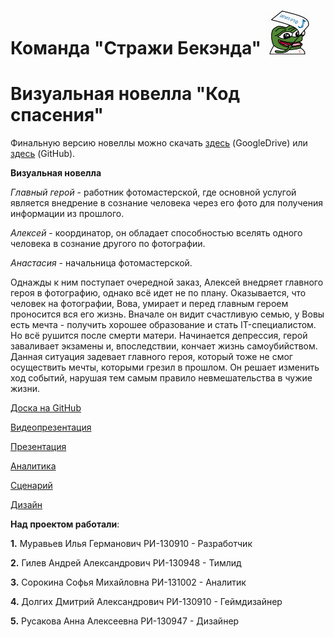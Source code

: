 # Команда "Стражи Бекэнда" <img src="https://github.com/imimorgo5/Files/blob/main/pepega_2.gif" height="70" />
# Визуальная новелла "Код спасения"

Финальную версию новеллы можно скачать [здесь](https://drive.google.com/drive/folders/1JNGV9EgMkSEoBI4joK9WhpqML1qh-_-P?usp=sharing) (GoogleDrive) или [здесь](https://github.com/imimorgo5/GuardsOfTheBackend/releases) (GitHub).

__Визуальная новелла__

_Главный герой_ - работник фотомастерской, где основной услугой является внедрение в сознание человека через его фото для получения информации из прошлого.

_Алексей_ - координатор, он обладает способностью вселять одного человека в сознание другого по фотографии.

_Анастасия_ - начальница фотомастерской.

Однажды к ним поступает очередной заказ, Алексей внедряет главного героя в фотографию, однако всё идет не по плану. Оказывается, что человек на фотографии, Вова, умирает и перед главным героем проносится вся его жизнь. Вначале он видит счастливую семью, у Вовы есть мечта - получить хорошее образование и стать IT-специалистом. Но всё рушится после смерти матери. Начинается депрессия, герой заваливает экзамены и, впоследствии, кончает жизнь самоубийством. Данная ситуация задевает главного героя, который тоже не смог осуществить мечты, которыми грезил в прошлом. Он решает изменить ход событий, нарушая тем самым правило невмешательства в чужие жизни.

[Доска на GitHub](https://github.com/users/sam7ra1/projects/4/views/1)

[Видеопрезентация](https://drive.google.com/drive/folders/10LdeOZ3dQ4T_ixoNTJfNACqEQItVsmOu?usp=sharing)

[Презентация](https://drive.google.com/drive/folders/1XaCSca9aIjJJ2Cn7_n_HqsTNHCOkOUos?usp=sharing)

[Аналитика](https://drive.google.com/drive/folders/1Y9NApAJ4zFXNCyGxu4F4ny03XhhesL4N?usp=sharing)

[Сценарий](https://drive.google.com/drive/folders/1H9QGdSgIqMO3ss4E4jYu1DICSGgxfIFS?usp=sharing)

[Дизайн](https://drive.google.com/drive/folders/1hxmdBs0s-EjT2VwvdsC93woh54aRtzWR?usp=sharing)

__Над проектом работали__:

__1.__ Муравьев Илья Германович РИ-130910 - Разработчик

__2.__ Гилев Андрей Александрович РИ-130948 - Тимлид

__3.__ Сорокина Софья Михайловна РИ-131002 - Аналитик

__4.__ Долгих Дмитрий Александрович РИ-130910 - Геймдизайнер

__5.__ Русакова Анна Алексеевна РИ-130947 - Дизайнер
